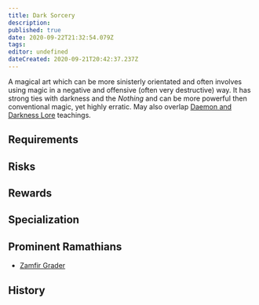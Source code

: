 ```yaml
---
title: Dark Sorcery
description: 
published: true
date: 2020-09-22T21:32:54.079Z
tags: 
editor: undefined
dateCreated: 2020-09-21T20:42:37.237Z
---
```


A magical art which can be more sinisterly orientated and often involves using magic in a negative and offensive (often very destructive) way. It has strong ties with darkness and the *Nothing* and can be more powerful then conventional magic, yet highly erratic. May also overlap [Daemon and Darkness Lore](/trades/daemon-and-darkness-lore) teachings.

## Requirements

## Risks

## Rewards

## Specialization

## Prominent Ramathians

- [Zamfir Grader](/characters/zamfir-grader)

## History


